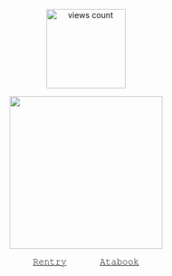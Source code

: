</p>

<p align="center">
    <img width="140" src="https://komarev.com/ghpvc/?username=your-github-username&color=AD9FA4" alt="views count">
</p>
</p> 
<p align="center">
    <img width="270" src="https://64.media.tumblr.com/ba389f341c3115cc85f34b9848913760/1801405a360b4c23-e9/s640x960/38f1d8b20549aeab88d1dfded0d2758cfeef716e.pnj" alt="">
</p>
<div align="center">
  

  [𝚁𝚎𝚗𝚝𝚛𝚢‎](https://rentry.co/lazyshadzzz)      ‎ ‎   ‎  ‎  ‎  ‎  ‎          ‎ ‎  ‎  ‎  ‎  ‎  ‎     [𝙰𝚝𝚊𝚋𝚘𝚘𝚔](https://lazyshadzzz.atabook.org/)
  
</div>
